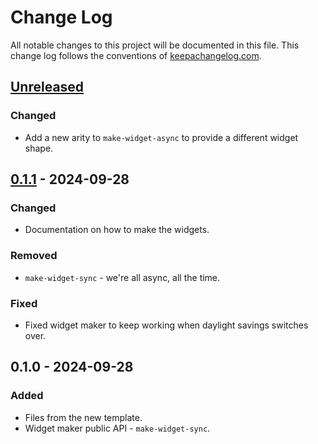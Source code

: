 # Change Log
All notable changes to this project will be documented in this file. This change log follows the conventions of [keepachangelog.com](http://keepachangelog.com/).

## [Unreleased]
### Changed
- Add a new arity to `make-widget-async` to provide a different widget shape.

## [0.1.1] - 2024-09-28
### Changed
- Documentation on how to make the widgets.

### Removed
- `make-widget-sync` - we're all async, all the time.

### Fixed
- Fixed widget maker to keep working when daylight savings switches over.

## 0.1.0 - 2024-09-28
### Added
- Files from the new template.
- Widget maker public API - `make-widget-sync`.

[Unreleased]: https://sourcehost.site/your-name/ngl-supply/compare/0.1.1...HEAD
[0.1.1]: https://sourcehost.site/your-name/ngl-supply/compare/0.1.0...0.1.1
